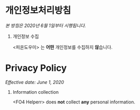 # 개인정보처리방침

_본 방침은 2020년 6월 1일부터 시행됩니다._

1. 개인정보 수집

   \<피온도우미\> 는 **어떤** 개인정보를 수집하지 **않**습니다.

# Privacy Policy

_Effective date: June 1, 2020_

1. Information collection

   \<FO4 Helperr\> does **not** collect **any** personal information.

